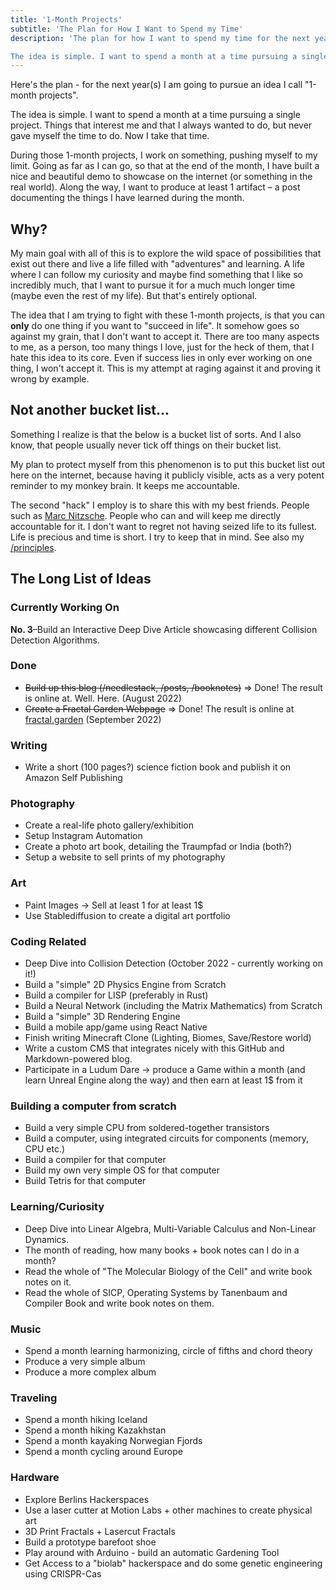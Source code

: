 ```yaml
---
title: '1-Month Projects'
subtitle: 'The Plan for How I Want to Spend my Time'
description: 'The plan for how I want to spend my time for the next years is following an idea I call "1-month projects".

The idea is simple. I want to spend a month at a time pursuing a single project. Things that interest me and that I always wanted to do, but never gave myself the time to do. Now I take that time.'
---
```


Here's the plan - for the next year(s) I am going to pursue an idea I call "1-month projects".

The idea is simple. I want to spend a month at a time pursuing a single project. Things that interest me and that I always wanted to do, but never gave myself the time to do. Now I take that time.

During those 1-month projects, I work on something, pushing myself to my limit. Going as far as I can go, so that at the end of the month, I have built a nice and beautiful demo to showcase on the internet (or something in the real world). Along the way, I want to produce at least 1 artifact – a post documenting the things I have learned during the month.

## Why?

My main goal with all of this is to explore the wild space of possibilities that exist out there and live a life filled with "adventures" and learning. A life where I can follow my curiosity and maybe find something that I like so incredibly much, that I want to pursue it for a much much longer time (maybe even the rest of my life). But that's entirely optional.

The idea that I am trying to fight with these 1-month projects, is that you can **only** do one thing if you want to "succeed in life". It somehow goes so against my grain, that I don't want to accept it. There are too many aspects to me, as a person, too many things I love, just for the heck of them, that I hate this idea to its core. Even if success lies in only ever working on one thing, I won't accept it. This is my attempt at raging against it and proving it wrong by example. 

## Not another bucket list...

Something I realize is that the below is a bucket list of sorts. And I also know, that people usually never tick off things on their bucket list. 

My plan to protect myself from this phenomenon is to put this bucket list out here on the internet, because having it publicly visible, acts as a very potent reminder to my monkey brain. It keeps me accountable. 

The second "hack" I employ is to share this with my best friends. People such as [Marc Nitzsche](https://www.marcnitzsche.de/). People who can and will keep me directly accountable for it. I don't want to regret not having seized life to its fullest. Life is precious and time is short. I try to keep that in mind. See also my [/principles](/principles).

## The Long List of Ideas

### Currently Working On

**No. 3**–Build an Interactive Deep Dive Article showcasing different Collision Detection Algorithms.

### Done
- ~~Build up this blog (/needlestack, /posts, /booknotes)~~ => Done! The result is online at. Well. Here. (August 2022)
- ~~Create a Fractal Garden Webpage~~ => Done! The result is online at [fractal.garden](https://fractal.garden) (September 2022)

### Writing
- Write a short (100 pages?) science fiction book and publish it on Amazon Self Publishing

### Photography
- Create a real-life photo gallery/exhibition
- Setup Instagram Automation
- Create a photo art book, detailing the Traumpfad or India (both?)
- Setup a website to sell prints of my photography

### Art
- Paint Images -> Sell at least 1 for at least 1$
- Use Stablediffusion to create a digital art portfolio

### Coding Related
- Deep Dive into Collision Detection (October 2022 - currently working on it!)
- Build a "simple" 2D Physics Engine from Scratch
- Build a compiler for LISP (preferably in Rust)
- Build a Neural Network (including the Matrix Mathematics) from Scratch
- Build a "simple" 3D Rendering Engine
- Build a mobile app/game using React Native
- Finish writing Minecraft Clone (Lighting, Biomes, Save/Restore world)
- Write a custom CMS that integrates nicely with this GitHub and Markdown-powered blog.
- Participate in a Ludum Dare -> produce a Game within a month (and learn Unreal Engine along the way) and then earn at least 1$ from it

### Building a computer from scratch
- Build a very simple CPU from soldered-together transistors
- Build a computer, using integrated circuits for components (memory, CPU etc.)
- Build a compiler for that computer
- Build my own very simple OS for that computer
- Build Tetris for that computer

### Learning/Curiosity
- Deep Dive into Linear Algebra, Multi-Variable Calculus and Non-Linear Dynamics.
- The month of reading, how many books + book notes can I do in a month?
- Read the whole of "The Molecular Biology of the Cell" and write book notes on it.
- Read the whole of SICP, Operating Systems by Tanenbaum and Compiler Book and write book notes on them. 

### Music
- Spend a month learning harmonizing, circle of fifths and chord theory
- Produce a very simple album
- Produce a more complex album

### Traveling
- Spend a month hiking Iceland
- Spend a month hiking Kazakhstan
- Spend a month kayaking Norwegian Fjords
- Spend a month cycling around Europe

### Hardware
- Explore Berlins Hackerspaces
- Use a laser cutter at Motion Labs + other machines to create physical art
- 3D Print Fractals + Lasercut Fractals
- Build a prototype barefoot shoe
- Play around with Arduino - build an automatic Gardening Tool
- Get Access to a "biolab" hackerspace and do some genetic engineering using CRISPR-Cas

<!-- ### Hmm...
- Automate EC2 setup for Modded Minecraft Server + build a website interface to sell them
- Learn and play around with Blender
- Network in the Berlin Startup Community 
- Write a Minecraft Mod

 -->